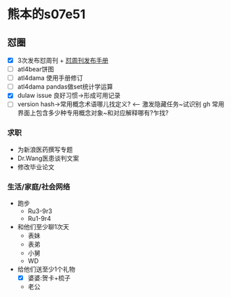 # 熊本的s07e51

## 怼圈
- [x] 3次发布怼周刊 + [怼周刊发布手册](https://github.com/DebugUself/du4proto/wiki/DUW2pub)
- [ ] atl4bear饼图
- [ ] atl4dama 使用手册修订
- [ ] atl4dama pandas做set统计学运算
- [x] dulaw issue 良好习惯->形成可用记录
- [ ] version hash->常用概念术语哪儿找定义? <-- 
激发隐藏任务~试识别 gh 常用界面上包含多少种专用概念对象~和对应解释哪有?乍找?

### 求职
- 为新浪医药撰写专题
- Dr.Wang医患谈判文案
- 修改毕业论文

### 生活/家庭/社会网络
- 跑步
    + Ru3-9r3
    + Ru1-9r4
- 和他们至少聊1次天
    + 表妹
    + 表弟
    + 小舅
    + WD
- 给他们送至少1个礼物
    + [x] 婆婆:贺卡+梳子
    + 老公
